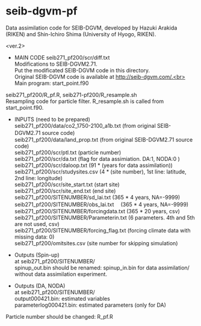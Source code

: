 # seib-dgvm-pf
Data assimilation code for SEIB-DGVM, developed by Hazuki Arakida (RIKEN) and Shin-Ichiro Shima (University of Hyogo, RIKEN).

<ver.2>
- MAIN CODE
seib271_pf200/scr/diff.txt<br>
  Modifications to SEIB-DGVM2.71.<br>
  Put the modificated SEIB-DGVM code in this directory.<br>
  Original SEIB-DGVM code is available at http://seib-dgvm.com/.<br>
  Main program: start_point.f90<br>
             
seib271_pf200/R_pf.R, seib271-pf200/R_resample.sh<br>
  Resampling code for particle filter. R_resample.sh is called from start_point.f90.<br>

- INPUTS (need to be prepared) <br>
  seib271_pf200/data/co2_1750-2100_a1b.txt (from original SEIB-DGVM2.71 source code)　<br>
  seib271_pf200/data/land_prop.txt (from original SEIB-DGVM2.71 source code)  <br>
  seib271_pf200/scr/ptl.txt (particle number)<br>
  seib271_pf200/scr/da.txt (flag for data assimiation. DA:1, NODA:0 )<br>
  seib271_pf200/scr/daloop.txt (91 * (years for data assimilation))<br>
  seib271_pf200/scr/studysites.csv (4 * (site number), 1st line: latitude, 2nd line: longitude)<br>
  seib271_pf200/scr/site_start.txt (start site)<br>
  seib271_pf200/scr/site_end.txt (end site)<br>
  seib271_pf200/SITENUMBER/sd_lai.txt (365 * 4 years, NA=-9999)<br>
  seib271_pf200/SITENUMBER/obs_lai.txt　 (365 * 4 years, NA=-9999)<br>
  seib271_pf200/SITENUMBER/forcingdata.txt (365 * 20 years, csv)<br>
  seib271_pf200/SITENUMBER/Parameterin.txt (6 parameters. 4th and 5th are not used, csv)<br>
  seib271_pf200/SITENUMBER/forcing_flag.txt (forcing climate data with missing data: 0)<br>
  seib271_pf200/omitsites.csv (site number for skipping simulation)<br>

- Outputs (Spin-up)<br>
  at seib271_pf200/SITENUMBER/<br>
  spinup_out.bin should be renamed: spinup_in.bin for data assimilation/ without data assimilation experiment.
  
- Outputs (DA, NODA)<br>
  at seib271_pf200/SITENUMBER/<br>
  output000421.bin: estimated variables<br>
  parameterlog000421.bin: estimated parameters (only for DA)
  
Particle number should be changed: R_pf.R

